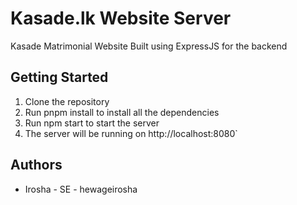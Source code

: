 # Kasade.lk Website Server

Kasade Matrimonial Website Built using ExpressJS for the backend

## Getting Started

1. Clone the repository
2. Run pnpm install to install all the dependencies
3. Run npm start to start the server
4. The server will be running on http://localhost:8080`

## Authors

- Irosha - SE - hewageirosha
